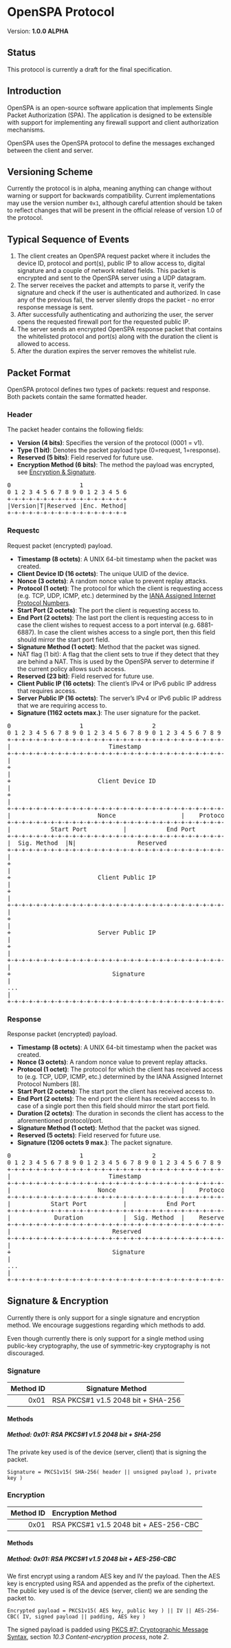 # OpenSPA Protocol
Version: **1.0.0 ALPHA**

## Status
This protocol is currently a draft for the final specification.

## Introduction
OpenSPA is an open-source software application that implements Single Packet Authorization (SPA).
The application is designed to be extensible with support for implementing any firewall support and client authorization mechanisms.

OpenSPA uses the OpenSPA protocol to define the messages exchanged between the client and server.

## Versioning Scheme
Currently the protocol is in alpha, meaning anything can change without warning or support for backwards compatibility.
Current implementations may use the version number `0x1`, although careful attention should be taken to reflect changes that will be present in the official release of version 1.0 of the protocol.

## Typical Sequence of Events
1. The client creates an OpenSPA request packet where it includes the device ID, protocol and port(s), public IP to allow access to, digital signature and a couple of network related fields. 
This packet is encrypted and sent to the OpenSPA server using a UDP datagram.
2. The server receives the packet and attempts to parse it, verify the signature and check if the user is authenticated and authorized. 
In case any of the previous fail, the server silently drops the packet - no error response message is sent.
4. After successfully authenticating and authorizing the user, the server opens the requested firewall port for the requested public IP.
5. The server sends an encrypted OpenSPA response packet that contains the whitelisted protocol and port(s) along with the duration the client is allowed to access.
6. After the duration expires the server removes the whitelist rule.

## Packet Format
OpenSPA protocol defines two types of packets: request and response.
Both packets contain the same formatted header.

### Header
The packet header contains the following fields:
- **Version (4 bits)**: Specifies the version of the protocol (0001 = v1).
- **Type (1 bit)**: Denotes the packet payload type (0=request, 1=response).
- **Reserved (5 bits)**: Field reserved for future use.
- **Encryption Method (6 bits)**: The method the payload was encrypted, see 
[Encryption & Signature](#encryption-&-signature).

<pre>
0                   1            
0 1 2 3 4 5 6 7 8 9 0 1 2 3 4 5 6
+-+-+-+-+-+-+-+-+-+-+-+-+-+-+-+-+
|Version|T|Reserved |Enc. Method|
+-+-+-+-+-+-+-+-+-+-+-+-+-+-+-+-+
</pre>

### Requestc
Request packet (encrypted) payload.
- **Timestamp (8 octets)**: A UNIX 64-bit timestamp when the packet was created.
- **Client Device ID (16 octets)**: The unique UUID of the device.
- **Nonce (3 octets)**: A random nonce value to prevent replay attacks.
- **Protocol (1 octet)**: The protocol for which the client is requesting access 
(e.g. TCP, UDP, ICMP, etc.) determined by the 
[IANA Assigned Internet Protocol Numbers](https://www.iana.org/assignments/protocol-numbers/protocol-numbers.xhtml).
- **Start Port (2 octets)**: The port the client is requesting access to.
- **End Port (2 octets)**: The last port the client is requesting access to in 
case the client wishes to request access to a port interval (e.g. 6881-6887). 
In case the client wishes access to a single port, then this field should 
mirror the start port field.
- **Signature Method (1 octet)**: Method that the packet was signed.
- NAT flag (1 bit): A flag that the client sets to true if they detect that 
they are behind a NAT. This is used by the OpenSPA server to determine if 
the current policy allows such access.
- **Reserved (23 bit)**: Field reserved for future use.
- **Client Public IP (16 octets)**: The client’s IPv4 or IPv6 public IP address 
that requires access.
- **Server Public IP (16 octets)**: The server’s IPv4 or IPv6 public IP address 
that we are requiring access to.
- **Signature (1162 octets max.)**: The user signature for the packet.


<pre>
0                   1                   2                   3
0 1 2 3 4 5 6 7 8 9 0 1 2 3 4 5 6 7 8 9 0 1 2 3 4 5 6 7 8 9 0 1
+-+-+-+-+-+-+-+-+-+-+-+-+-+-+-+-+-+-+-+-+-+-+-+-+-+-+-+-+-+-+-+-+
|                           Timestamp                           |
+-+-+-+-+-+-+-+-+-+-+-+-+-+-+-+-+-+-+-+-+-+-+-+-+-+-+-+-+-+-+-+-+
|                                                               |
+                                                               +
|                                                               |
+                        Client Device ID                       +
|                                                               |
+                                                               +
|                                                               |
+-+-+-+-+-+-+-+-+-+-+-+-+-+-+-+-+-+-+-+-+-+-+-+-+-+-+-+-+-+-+-+-+
|                        Nonce                  |    Protocol   |
+-+-+-+-+-+-+-+-+-+-+-+-+-+-+-+-+-+-+-+-+-+-+-+-+-+-+-+-+-+-+-+-+
|           Start Port          |           End Port            |
+-+-+-+-+-+-+-+-+-+-+-+-+-+-+-+-+-+-+-+-+-+-+-+-+-+-+-+-+-+-+-+-+
|  Sig. Method  |N|                 Reserved                    |
+-+-+-+-+-+-+-+-+-+-+-+-+-+-+-+-+-+-+-+-+-+-+-+-+-+-+-+-+-+-+-+-+
|                                                               |
+                                                               +
|                                                               |
+                        Client Public IP                       +
|                                                               |
+                                                               +
|                                                               |
+-+-+-+-+-+-+-+-+-+-+-+-+-+-+-+-+-+-+-+-+-+-+-+-+-+-+-+-+-+-+-+-+
|                                                               |
+                                                               +
|                                                               |
+                        Server Public IP                       +
|                                                               |
+                                                               +
|                                                               |
+-+-+-+-+-+-+-+-+-+-+-+-+-+-+-+-+-+-+-+-+-+-+-+-+-+-+-+-+-+-+-+-+
|                                                               |
+                            Signature                          +
|                                                               |
...                                                           ...
|                                                               |
+-+-+-+-+-+-+-+-+-+-+-+-+-+-+-+-+-+-+-+-+-+-+-+-+-+-+-+-+-+-+-+-+
</pre>



### Response
Response packet (encrypted) payload.
- **Timestamp (8 octets)**: A UNIX 64-bit timestamp when the packet was created.
- **Nonce (3 octets)**: A random nonce value to prevent replay attacks.
- **Protocol (1 octet)**: The protocol for which the client has received access 
to (e.g. TCP, UDP, ICMP, etc.) determined by the IANA Assigned Internet Protocol Numbers [8].
- **Start Port (2 octets)**: The start port the client has received access to.
- **End Port (2 octets)**: The end port the client has received access to. In 
case of a single port then this field should mirror the start port field.
- **Duration (2 octets)**: The duration in seconds the client has access to the 
aforementioned protocol/port.
- **Signature Method (1 octet)**: Method that the packet was signed.
- **Reserved (5 octets)**: Field reserved for future use.
- **Signature (1206 octets 9 max.)**: The packet signature.

<pre>
0                   1                   2                   3
0 1 2 3 4 5 6 7 8 9 0 1 2 3 4 5 6 7 8 9 0 1 2 3 4 5 6 7 8 9 0 1
+-+-+-+-+-+-+-+-+-+-+-+-+-+-+-+-+-+-+-+-+-+-+-+-+-+-+-+-+-+-+-+-+
|                           Timestamp                           |
+-+-+-+-+-+-+-+-+-+-+-+-+-+-+-+-+-+-+-+-+-+-+-+-+-+-+-+-+-+-+-+-+
|                        Nonce                  |    Protocol   |
+-+-+-+-+-+-+-+-+-+-+-+-+-+-+-+-+-+-+-+-+-+-+-+-+-+-+-+-+-+-+-+-+
|           Start Port          |           End Port            |
+-+-+-+-+-+-+-+-+-+-+-+-+-+-+-+-+-+-+-+-+-+-+-+-+-+-+-+-+-+-+-+-+
|            Duration           |  Sig. Method  |    Reserved   |
+-+-+-+-+-+-+-+-+-+-+-+-+-+-+-+-+-+-+-+-+-+-+-+-+-+-+-+-+-+-+-+-+
|                            Reserved                           |
+-+-+-+-+-+-+-+-+-+-+-+-+-+-+-+-+-+-+-+-+-+-+-+-+-+-+-+-+-+-+-+-+
|                                                               |
+                            Signature                          +
|                                                               |
...                                                           ...
|                                                               |
+-+-+-+-+-+-+-+-+-+-+-+-+-+-+-+-+-+-+-+-+-+-+-+-+-+-+-+-+-+-+-+-+
</pre>
## Signature & Encryption
Currently there is only support for a single signature and encryption method.
We encourage suggestions regarding which methods to add.

Even though currently there is only support for a single method using public-key cryptography, the use of symmetric-key cryptography is not discouraged.

### Signature
| Method ID | Signature Method                        |
| ---------:| --------------------------------------- |
| 0x01      | RSA PKCS#1 v1.5 2048 bit + SHA-256      |

#### Methods
##### Method: 0x01: RSA PKCS#1 v1.5 2048 bit + SHA-256
The private key used is of the device (server, client) that is signing the packet.
```
Signature = PKCS1v15( SHA-256( header || unsigned payload ), private key )
```

### Encryption
| Method ID | Encryption Method                       |
| ---------:|:----------------------------------------|
| 0x01      | RSA PKCS#1 v1.5 2048 bit + AES-256-CBC  |

#### Methods
##### Method: 0x01: RSA PKCS#1 v1.5 2048 bit + AES-256-CBC
We first encrypt using a random AES key and IV the payload.
Then the AES key is encrypted using RSA and appended as the prefix of the ciphertext.
The public key used is of the device (server, client) we are sending the packet to.

```
Encrypted payload = PKCS1v15( AES key, public key ) || IV || AES-256-CBC( IV, signed payload || padding, AES key )
```

The signed payload is padded using [PKCS #7: Cryptographic Message Syntax](https://tools.ietf.org/html/rfc2315), section *10.3 Content-encryption process*, note *2*.